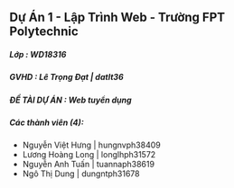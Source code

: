 ﻿## Dự Án 1 - Lập Trình Web - Trường FPT Polytechnic
##### Lớp : WD18316
##### GVHD : Lê Trọng Đạt | datlt36
##### ĐỀ TÀI DỰ ÁN : Web tuyển dụng
##### Các thành viên (4):
* Nguyễn Việt Hưng  | hungnvph38409
* Lương Hoàng Long  | longlhph31572
* Nguyễn Anh Tuấn   | tuannaph38619
* Ngô Thị Dung     | dungntph31678



